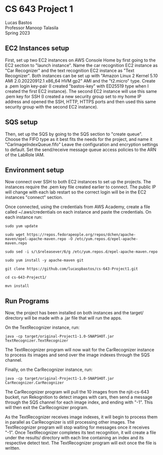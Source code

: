# CS 643 Project 1
Lucas Bastos  
Professor Manoop Talasila  
Spring 2023

## EC2 Instances setup
First, set up two EC2 instances on AWS Console Home by first going to the EC2 section to "launch instance". Name the car recognition EC2 instance as "Car Recognizer" and the text recognition EC2 instance as "Text Recognizer". Both instances can be set up with "Amazon Linux 2 Kernel 5.10 AMI 2.0.20220912.1 x86_64 HVM gp2" AMI and the "t2.micro" type. Create a .pem login key-pair (I created "bastos-key" with ED25519 type when I created the first EC2 instance). The second EC2 instance will use this same .pem key for SSH (I created a new security group set to my home IP address and opened the SSH, HTTP, HTTPS ports and then used this same security group with the second EC2 instance).

## SQS setup
Then, set up the SQS by going to the SQS section to "create queue". Choose the FIFO type as it best fits the needs for the project, and name it "CarImageIndexQueue.fifo" Leave the configuration and encryption settings to default. Set the send/receive message queue access policies to the ARN of the LabRole IAM.

## Environment setup
Now connect over SSH to both EC2 instances to set up the projects. The instances require the .pem key file created earlier to connect. The public IP will change with each lab restart so the correct login will be in the EC2 instances "connect" section. 

Once connected, using the credentials from AWS Academy, create a file called ~/.aws/credentials on each instance and paste the credentials. On each instance run:

```
sudo yum update

sudo wget https://repos.fedorapeople.org/repos/dchen/apache-maven/epel-apache-maven.repo -O /etc/yum.repos.d/epel-apache-maven.repo

sudo sed -i s/\$releasever/6/g /etc/yum.repos.d/epel-apache-maven.repo

sudo yum install -y apache-maven git

git clone https://github.com/lucaspbastos/cs-643-Project1.git

cd cs-643-Project1/

mvn install
```

## Run Programs
Now, the project has been installed on both instances and the target/ directory will be made with a .jar file that will run the apps.

On the TextRecognizer instance, run:
```
java -cp target/original-Project1-1.0-SNAPSHOT.jar TextRecognizer.TextRecognizer
```
The TextRecognizer program will now wait for the CarRecognizer instance to process its images and send over the image indexes through the SQS channel.

Finally, on the CarRecognizer instance, run:
```
java -cp target/original-Project1-1.0-SNAPSHOT.jar CarRecognizer.CarRecognizer
```
The CarRecognizer program will pull the 10 images from the njit-cs-643 bucket, run Rekognition to detect images with cars, then send a message through the SQS channel for each image index, and ending with "-1". This will then exit the CarRecognizer program.

As the TextRecognizer receives image indexes, it will begin to process them in parallel as CarRecognizer is still processing other images. The TextRecognizer program will stop waiting for messages once it receives "-1". Once TextRecognizer completes its text recognition, it will create a file under the results/ directory with each line containing an index and its respective detect text. The TextRecognizer program will exit once the file is written.
